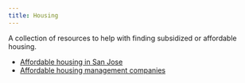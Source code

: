 ```yaml
---
title: Housing
---
```


A collection of resources to help with finding subsidized or affordable housing.

- [Affordable housing in San Jose](/places)
- [Affordable housing management companies](/companies)

